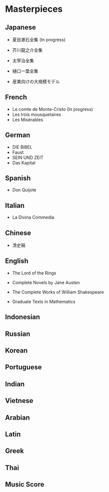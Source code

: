 # Masterpieces

## Japanese

- 夏目漱石全集 (In progress)
- 芥川龍之介全集
- 太宰治全集
- 樋口一葉全集

- 産業向けの大規模モデル

## French

- Le comte de Monte-Cristo (In progress)
- Les trois mousquetaires
- Les Misérables

## German

- DIE BIBEL
- Faust
- SEIN UND ZEIT
- Das Kapital

## Spanish

- Don Quijote

## Italian

- La Divina Commedia

## Chinese

- 清史稿

## English

- The Lord of the Rings
- Complete Novels by Jane Austen
- The Complete Works of William Shakespeare

- Graduate Texts in Mathematics

## Indonesian

## Russian

## Korean

## Portuguese

## Indian


## Vietnese

## Arabian

## Latin

## Greek

## Thai

## Music Score
